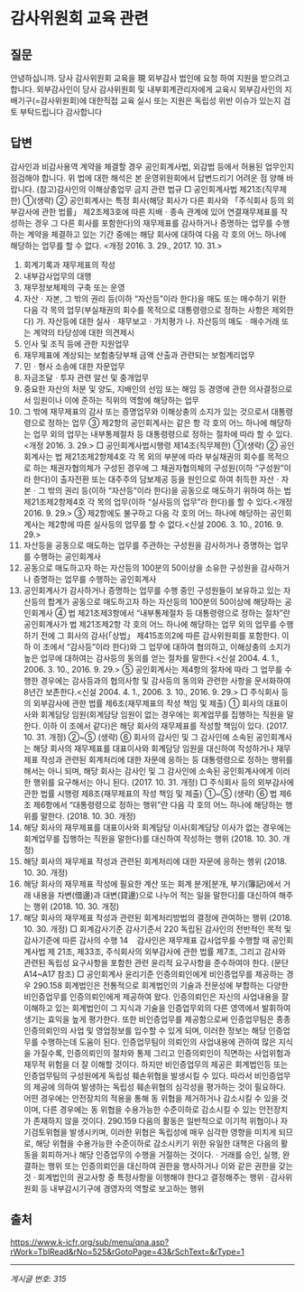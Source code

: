 # 감사위원회 교육 관련

## 질문
안녕하십니까.
당사 감사위원회 교육을 現 외부감사 법인에 요청 하여 지원을 받으려고 합니다.
외부감사인이 당사 감사위원회 및 내부회계관리자에게 교육시
외부감사인의 지배기구(=감사위원회)에 대한직접 교육 실시 또는 지원은 독립성 위반 이슈가 있는지 검토 부탁드립니다
감사합니다

## 답변
감사인과 비감사용역 계약을 체결할 경우 공인회계사법, 외감법 등에서 허용된 업무인지 점검해야 합니다. 위 법에 대한 해석은 본 운영위원회에서 답변드리기 어려운 점 양해 바랍니다.
(참고)감사인의 이해상충업무 금지 관련 법규
□ 공인회계사법
제21조(직무제한) ①(생략)
② 공인회계사는 특정 회사(해당 회사가 다른 회사와 「주식회사 등의 외부감사에 관한 법률」 제2조제3호에 따른 지배ㆍ종속 관계에 있어 연결재무제표를 작성하는 경우 그 다른 회사를 포함한다)의 재무제표를 감사하거나 증명하는 업무를 수행하는 계약을 체결하고 있는 기간 중에는 해당 회사에 대하여 다음 각 호의 어느 하나에 해당하는 업무를 할 수 없다. <개정 2016. 3. 29., 2017. 10. 31.>
1. 회계기록과 재무제표의 작성
2. 내부감사업무의 대행
3. 재무정보체제의 구축 또는 운영
4. 자산ㆍ자본, 그 밖의 권리 등(이하 “자산등”이라 한다)을 매도 또는 매수하기 위한 다음 각 목의 업무(부실채권의 회수를 목적으로 대통령령으로 정하는 사항은 제외한다)
가. 자산등에 대한 실사ㆍ재무보고ㆍ가치평가
나. 자산등의 매도ㆍ매수거래 또는 계약의 타당성에 대한 의견제시
5. 인사 및 조직 등에 관한 지원업무
6. 재무제표에 계상되는 보험충당부채 금액 산출과 관련되는 보험계리업무
7. 민ㆍ형사 소송에 대한 자문업무
8. 자금조달ㆍ투자 관련 알선 및 중개업무
9. 중요한 자산의 처분 및 양도, 지배인의 선임 또는 해임 등 경영에 관한 의사결정으로서 임원이나 이에 준하는 직위의 역할에 해당하는 업무
10. 그 밖에 재무제표의 감사 또는 증명업무와 이해상충의 소지가 있는 것으로서 대통령령으로 정하는 업무
③ 제2항의 공인회계사는 같은 항 각 호의 어느 하나에 해당하는 업무 외의 업무는 내부통제절차 등 대통령령으로 정하는 절차에 따라 할 수 있다. <개정 2016. 3. 29.>
□ 공인회계사법시행령
제14조(직무제한) ①(생략)
② 공인회계사는 법 제21조제2항제4호 각 목 외의 부분에 따라 부실채권의 회수를 목적으로 하는 채권자협의체가 구성된 경우에 그 채권자협의체의 구성원(이하 “구성원”이라 한다)이 출자전환 또는 대주주의 담보제공 등을 원인으로 하여 취득한 자산ㆍ자본ㆍ그 밖의 권리 등(이하 “자산등”이라 한다)을 공동으로 매도하기 위하여 하는 법 제21조제2항제4호 각 목의 업무(이하 “실사등의 업무”라 한다)를 할 수 있다.<개정 2016. 9. 29.>
③ 제2항에도 불구하고 다음 각 호의 어느 하나에 해당하는 공인회계사는 제2항에 따른 실사등의 업무를 할 수 없다.<신설 2006. 3. 10., 2016. 9. 29.>
1. 자산등을 공동으로 매도하는 업무를 주관하는 구성원을 감사하거나 증명하는 업무를 수행하는 공인회계사
2. 공동으로 매도하고자 하는 자산등의 100분의 50이상을 소유한 구성원을 감사하거나 증명하는 업무를 수행하는 공인회계사
3. 공인회계사가 감사하거나 증명하는 업무를 수행 중인 구성원들이 보유하고 있는 자산등의 합계가 공동으로 매도하고자 하는 자산등의 100분의 50이상에 해당하는 공인회계사
④ 법 제21조제3항에서 “내부통제절차 등 대통령령으로 정하는 절차”란 공인회계사가 법 제21조제2항 각 호의 어느 하나에 해당하는 업무 외의 업무를 수행하기 전에 그 회사의 감사(「상법」 제415조의2에 따른 감사위원회를 포함한다. 이하 이 조에서 “감사등”이라 한다)와 그 업무에 대하여 협의하고, 이해상충의 소지가 높은 업무에 대하여는 감사등의 동의를 얻는 절차를 말한다.<신설 2004. 4. 1., 2006. 3. 10., 2016. 9. 29.>
⑤ 공인회계사는 제4항의 절차에 따라 그 업무를 수행한 경우에는 감사등과의 협의사항 및 감사등의 동의와 관련한 사항을 문서화하여 8년간 보존한다.<신설 2004. 4. 1., 2006. 3. 10., 2016. 9. 29.>
□ 주식회사 등의 외부감사에 관한 법률
제6조(재무제표의 작성 책임 및 제출) ① 회사의 대표이사와 회계담당 임원(회계담당 임원이 없는 경우에는 회계업무를 집행하는 직원을 말한다. 이하 이 조에서 같다)은 해당 회사의 재무제표를 작성할 책임이 있다. (2017. 10. 31. 개정)
②~⑤ (생략)
⑥ 회사의 감사인 및 그 감사인에 소속된 공인회계사는 해당 회사의 재무제표를 대표이사와 회계담당 임원을 대신하여 작성하거나 재무제표 작성과 관련된 회계처리에 대한 자문에 응하는 등 대통령령으로 정하는 행위를 해서는 아니 되며, 해당 회사는 감사인 및 그 감사인에 소속된 공인회계사에게 이러한 행위를 요구해서는 아니 된다. (2017. 10. 31. 개정)
□ 주식회사 등의 외부감사에 관한 법률 시행령
제8조(재무제표의 작성 책임 및 제출) ①~⑤ (생략)
⑥ 법 제6조 제6항에서 “대통령령으로 정하는 행위”란 다음 각 호의 어느 하나에 해당하는 행위를 말한다. (2018. 10. 30. 개정)
1. 해당 회사의 재무제표를 대표이사와 회계담당 이사(회계담당 이사가 없는 경우에는 회계업무를 집행하는 직원을 말한다)를 대신하여 작성하는 행위 (2018. 10. 30. 개정)
2. 해당 회사의 재무제표 작성과 관련된 회계처리에 대한 자문에 응하는 행위 (2018. 10. 30. 개정)
3. 해당 회사의 재무제표 작성에 필요한 계산 또는 회계 분개[분개, 부기(簿記)에서 거래 내용을 차변(借邊)과 대변(貸邊)으로 나누어 적는 일을 말한다]를 대신하여 해주는 행위 (2018. 10. 30. 개정)
4. 해당 회사의 재무제표 작성과 관련된 회계처리방법의 결정에 관여하는 행위 (2018. 10. 30. 개정)
□ 회계감사기준
감사기준서 220 독립된 감사인의 전반적인 목적 및 감사기준에 따른 감사의 수행
14    감사인은 재무제표 감사업무를 수행할 때 공인회계사법 제 21조, 제33조, 주식회사의 외부감사에 관한 법률 제7조, 그리고 감사와 관련된 독립성 요구사항을 포함한 관련 윤리적 요구사항을 준수하여야 한다. (문단 A14~A17 참조)
□ 공인회계사 윤리기준
인증의뢰인에게 비인증업무를 제공하는 경우
290.158 회계법인은 전통적으로 회계법인의 기술과 전문성에 부합하는 다양한 비인증업무를 인증의뢰인에게 제공하여 왔다. 인증의뢰인은 자신의 사업내용을 잘 이해하고 있는 회계법인이 그 지식과 기술을 인증업무외의 다른 영역에서 발휘하여 생기는 효익을 높게 평가한다. 또한 비인증업무를 제공함으로써 인증업무팀은 종종 인증의뢰인의 사업 및 영업정보를 입수할 수 있게 되며, 이러한 정보는 해당 인증업무를 수행하는데 도움이 된다. 인증업무팀이 의뢰인의 사업내용에 관하여 많은 지식을 가질수록, 인증의뢰인의 절차와 통제 그리고 인증의뢰인이 직면하는 사업위험과 재무적 위험을 더 잘 이해할 것이다. 하지만 비인증업무의 제공은 회계법인등 또는 인증업무팀의 구성원에게 독립성 훼손위협을 발생시킬 수 있다. 따라서 비인증업무의 제공에 의하여 발생하는 독립성 훼손위협의 심각성을 평가하는 것이 필요하다. 어떤 경우에는 안전장치의 적용을 통해 동 위협을 제거하거나 감소시킬 수 있을 것이며, 다른 경우에는 동 위협을 수용가능한 수준이하로 감소시킬 수 있는 안전장치가 존재하지 않을 것이다.
290.159 다음의 활동은 일반적으로 이기적 위협이나 자기검토위협을 발생시키며, 이러한 위협은 독립성에 매우 심각한 영향을 미치게 되므로, 해당 위협을 수용가능한 수준이하로 감소시키기 위한 유일한 대책은 다음의 활동을 회피하거나 해당 인증업무의 수행을 거절하는 것이다.
· 거래를 승인, 실행, 완결하는 행위 또는 인증의뢰인을 대신하여 권한을 행사하거나 이와 같은 권한을 갖는 것
· 회계법인의 권고사항 중 특정사항을 이행해야 한다고 결정해주는 행위
· 감사위원회 등 내부감시기구에 경영자의 역할로 보고하는 행위

## 출처
https://www.k-icfr.org/sub/menu/qna.asp?rWork=TblRead&rNo=525&rGotoPage=43&rSchText=&rType=1

---
*게시글 번호: 315*
